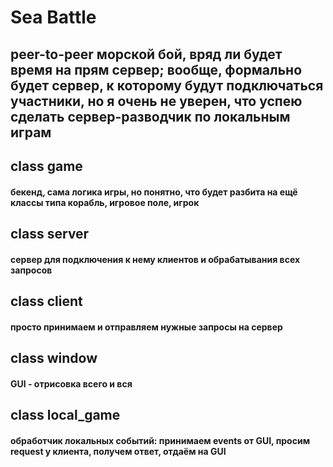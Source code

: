# Sea Battle

## peer-to-peer морской бой, вряд ли будет время на прям сервер; вообще, формально будет сервер, к которому будут подключаться участники, но я очень не уверен, что успею сделать сервер-разводчик по локальным играм

## class game
#### бекенд, сама логика игры, но понятно, что будет разбита на ещё классы типа корабль, игровое поле, игрок

## class server

#### сервер для подключения к нему клиентов и обрабатывания всех запросов

## class client

#### просто принимаем и отправляем нужные запросы на сервер

## class window 

#### GUI - отрисовка всего и вся

## class local_game

#### обработчик локальных событий: принимаем events от GUI, просим request у клиента, получем ответ, отдаём на GUI


